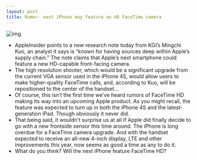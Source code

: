 ```yaml
---
layout: post
title: Rumor- next iPhone may feature an HD FaceTime camera
---
```

![img](http://media.idownloadblog.com/wp-content/uploads/2012/06/facetime-camera.jpg)
* AppleInsider points to a new research note today from KGI’s Mingchi Kuo, an analyst it says is “known for having sources deep within Apple’s supply chain.” The note claims that Apple’s next smartphone could feature a new HD-capable front-facing camera.
* The high resolution shooter, which would be a significant upgrade from the current VGA sensor used in the iPhone 4S, would allow users to make higher-quality FaceTime calls, and, according to Kuo, will be repositioned to the center of the handset…
* Of course, this isn’t the first time we’ve heard rumors of FaceTime HD making its way into an upcoming Apple product. As you might recall, the feature was expected to turn up in both the iPhone 4S and the latest-generation iPad. Though obviously it never did.
* That being said, it wouldn’t surprise us at all if Apple did finally decide to go with a new frontside sensor this time around. The iPhone is long overdue for a FaceTime camera upgrade. And with the handset expected to receive an all-new 4-inch display, LTE and other improvements this year, now seems as good a time as any to do it.
* What do you think? Will the next iPhone feature FaceTime HD?

